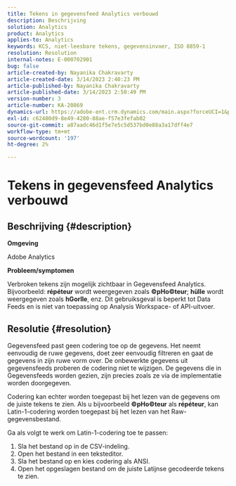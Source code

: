```yaml
---
title: Tekens in gegevensfeed Analytics verbouwd
description: Beschrijving
solution: Analytics
product: Analytics
applies-to: Analytics
keywords: KCS, niet-leesbare tekens, gegevensinvoer, ISO 8859-1
resolution: Resolution
internal-notes: E-000702901
bug: false
article-created-by: Nayanika Chakravarty
article-created-date: 3/14/2023 2:40:23 PM
article-published-by: Nayanika Chakravarty
article-published-date: 3/14/2023 2:50:49 PM
version-number: 3
article-number: KA-20869
dynamics-url: https://adobe-ent.crm.dynamics.com/main.aspx?forceUCI=1&pagetype=entityrecord&etn=knowledgearticle&id=635a4c26-76c2-ed11-83ff-6045bd006a22
exl-id: c62480d9-8e49-4280-88ae-f57e3fefab02
source-git-commit: a87aadc46d1f5e7e5c5d537bd0e88a3a17dff4e7
workflow-type: tm+mt
source-wordcount: '197'
ht-degree: 2%

---
```


# Tekens in gegevensfeed Analytics verbouwd

## Beschrijving {#description}


<b>Omgeving</b>

Adobe Analytics

<b>Probleem/symptomen</b>

Verbroken tekens zijn mogelijk zichtbaar in Gegevensfeed Analytics. Bijvoorbeeld: <b>répéteur</b> wordt weergegeven zoals <b>©pHo©teur</b>; <b>hülle</b> wordt weergegeven zoals <b>hGorlle</b>, enz. Dit gebruiksgeval is beperkt tot Data Feeds en is niet van toepassing op Analysis Workspace- of API-uitvoer.


## Resolutie {#resolution}


Gegevensfeed past geen codering toe op de gegevens. Het neemt eenvoudig de ruwe gegevens, doet zeer eenvoudig filtreren en gaat de gegevens in zijn ruwe vorm over. De onbewerkte gegevens uit gegevensfeeds proberen de codering niet te wijzigen. De gegevens die in Gegevensfeeds worden gezien, zijn precies zoals ze via de implementatie worden doorgegeven.

Codering kan echter worden toegepast bij het lezen van de gegevens om de juiste tekens te zien. Als u bijvoorbeeld <b>©pHo©teur</b> als <b>répéteur</b>, kan Latin-1-codering worden toegepast bij het lezen van het Raw-gegevensbestand.

Ga als volgt te werk om Latin-1-codering toe te passen:

1. Sla het bestand op in de CSV-indeling.
2. Open het bestand in een teksteditor.
3. Sla het bestand op en kies codering als ANSI.
4. Open het opgeslagen bestand om de juiste Latijnse gecodeerde tekens te zien.
